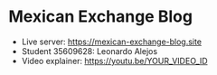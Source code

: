 # Mexican Exchange Blog

- Live server: https://mexican-exchange-blog.site
- Student 35609628: Leonardo Alejos
- Video explainer: https://youtu.be/YOUR_VIDEO_ID
